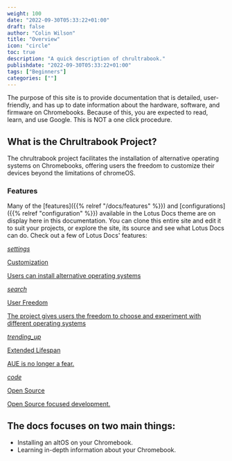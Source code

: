 ```yaml
---
weight: 100
date: "2022-09-30T05:33:22+01:00"
draft: false
author: "Colin Wilson"
title: "Overview"
icon: "circle"
toc: true
description: "A quick description of chrultrabook."
publishdate: "2022-09-30T05:33:22+01:00"
tags: ["Beginners"]
categories: [""]
---
```


The purpose of this site is to provide documentation that is detailed, user-friendly, and has up to date information about the hardware, software, and firmware on Chromebooks. Because of this, you are expected to read, learn, and use Google. This is NOT a one click procedure.

## What is the Chrultrabook Project?

The chrultrabook project facilitates the installation of alternative operating systems on Chromebooks, offering users the freedom to customize their devices beyond the limitations of chromeOS.

### Features

Many of the [features]({{% relref "/docs/features" %}}) and [configurations]({{% relref "configuration" %}}) available in the Lotus Docs theme are on display here in this documentation. You can clone this entire site and edit it to suit your projects, or explore the site, its source and see what Lotus Docs can do. Check out a few of Lotus Docs' features:

<div class="row flex-xl-wrap pb-4">

<div id="list-item" class="col-md-4 col-12 py-2">
  <a class="text-decoration-none text-reset" href="../features/syntax-highlighting/">
  <div class="card h-100 features feature-full-bg rounded p-4 position-relative overflow-hidden border-1">
      <span class="h1 icon-color">
        <i class="material-icons align-middle">settings</i>
      </span>
      <div class="card-body p-0 content">
        <p class="fs-5 fw-semibold card-title mb-1">Customization</p>
        <p class="para card-text mb-0">Users can install alternative operating systems</p>
      </div>
    </div>
  </a>
</div>

<div id="list-item" class="col-md-4 col-12 py-2">
  <a class="text-decoration-none text-reset" href="../features/docsearch/">
    <div class="card h-100 features feature-full-bg rounded p-4 position-relative overflow-hidden border-1">
      <span class="h1 icon-color">
        <i class="material-icons align-middle">search</i>
      </span>
      <div class="card-body p-0 content">
        <p class="fs-5 fw-semibold card-title mb-1">User Freedom</p>
        <p class="para card-text mb-0">The project gives users the freedom to choose and experiment with different operating systems</p>
      </div>
    </div>
  </a>
</div>

<div id="list-item" class="col-md-4 col-12 py-2">
  <a class="text-decoration-none text-reset" href="../features/plausible-analytics/">
    <div class="card h-100 features feature-full-bg rounded p-4 position-relative overflow-hidden border-1">
      <span class="h1 icon-color">
        <i class="material-icons align-middle">trending_up</i>
      </span>
      <div class="card-body p-0 content">
        <p class="fs-5 fw-semibold card-title mb-1">Extended Lifespan</p>
        <p class="para card-text mb-0">AUE is no longer a fear.</p>
      </div>
    </div>
  </a>
</div>

<div id="list-item" class="col-md-4 col-12 py-2">
  <a class="text-decoration-none text-reset" href="../shortcodes/">
    <div class="card h-100 features feature-full-bg rounded p-4 position-relative overflow-hidden border-1">
      <span class="h1 icon-color">
        <i class="material-icons align-middle">code</i>
      </span>
      <div class="card-body p-0 content">
        <p class="fs-5 fw-semibold card-title mb-1">Open Source</p>
        <p class="para card-text mb-0">Open Source focused development.</p>
      </div>
    </div>
  </a>
</div>

</div>

## The docs focuses on two main things:

* Installing an altOS on your Chromebook.
* Learning in-depth information about your Chromebook.
